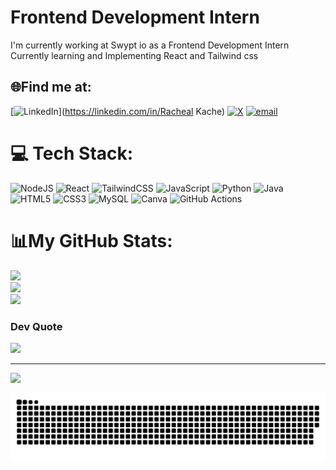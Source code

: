 # Frontend Development Intern 
I'm currently working at Swypt io as a Frontend Development Intern<br>Currently learning and Implementing React and Tailwind css 


## 🌐Find me at:
[![LinkedIn](https://img.shields.io/badge/LinkedIn-%230077B5.svg?logo=linkedin&logoColor=white)](https://linkedin.com/in/Racheal Kache)
[![X](https://img.shields.io/badge/X-black.svg?logo=X&logoColor=white)](https://x.com/rache29676) 
[![email](https://img.shields.io/badge/Email-D14836?logo=gmail&logoColor=white)](mailto:kacheracheal152@gmail.com) 

# 💻 Tech Stack:
![NodeJS](https://img.shields.io/badge/node.js-6DA55F?style=for-the-badge&logo=node.js&logoColor=white) ![React](https://img.shields.io/badge/react-%2320232a.svg?style=for-the-badge&logo=react&logoColor=%2361DAFB) ![TailwindCSS](https://img.shields.io/badge/tailwindcss-%2338B2AC.svg?style=for-the-badge&logo=tailwind-css&logoColor=white) ![JavaScript](https://img.shields.io/badge/javascript-%23323330.svg?style=for-the-badge&logo=javascript&logoColor=%23F7DF1E) ![Python](https://img.shields.io/badge/python-3670A0?style=for-the-badge&logo=python&logoColor=ffdd54) ![Java](https://img.shields.io/badge/java-%23ED8B00.svg?style=for-the-badge&logo=openjdk&logoColor=white) ![HTML5](https://img.shields.io/badge/html5-%23E34F26.svg?style=for-the-badge&logo=html5&logoColor=white) ![CSS3](https://img.shields.io/badge/css3-%231572B6.svg?style=for-the-badge&logo=css3&logoColor=white) ![MySQL](https://img.shields.io/badge/mysql-4479A1.svg?style=for-the-badge&logo=mysql&logoColor=white) ![Canva](https://img.shields.io/badge/Canva-%2300C4CC.svg?style=for-the-badge&logo=Canva&logoColor=white) ![GitHub Actions](https://img.shields.io/badge/github%20actions-%232671E5.svg?style=for-the-badge&logo=githubactions&logoColor=white)
# 📊My GitHub Stats:
![](https://github-readme-stats.vercel.app/api?username=Racheal152&theme=dark&hide_border=false&include_all_commits=false&count_private=false)<br/>![](https://nirzak-streak-stats.vercel.app/?user=Racheal152&theme=dark&hide_border=false)<br/>![](https://github-readme-stats.vercel.app/api/top-langs/?username=Racheal152&theme=dark&hide_border=false&include_all_commits=false&count_private=false&layout=compact)
### Dev Quote
![](https://quotes-github-readme.vercel.app/api?type=horizontal&theme=radical)

---
[![](https://visitcount.itsvg.in/api?id=Racheal152&icon=7&color=10)](https://visitcount.itsvg.in)

<picture>
  <source media="(prefers-color-scheme: dark)" srcset="https://raw.githubusercontent.com/Racheal152/Racheal152/output/github-snake-dark.svg" />
  <source media="(prefers-color-scheme: light)" srcset="https://raw.githubusercontent.com/Racheal152/Racheal152/output/github-snake.svg" />
  <img alt="github-snake" src="https://raw.githubusercontent.com/Racheal152/Racheal152/output/github-snake.svg" />
</picture>

<!-- Proudly created with GPRM ( https://gprm.itsvg.in ) -->
